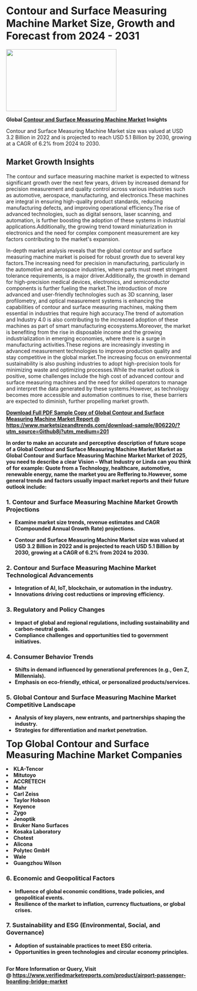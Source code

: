 <H1>Contour and Surface Measuring Machine Market Size, Growth and Forecast from 2024 - 2031</H1><img class="aligncenter size-medium wp-image-584254" src="https://thirdeyenews.in/wp-content/uploads/2024/09/Global-Market-Research-300x168.jpeg" alt="" width="300" height="168" /><p><strong>Global&nbsp;<a href="https://www.marketsizeandtrends.com/download-sample/806220/?utm_source=Github8j?utm_medium=201">Contour and Surface Measuring Machine Market</a> Insights</strong></p><p>Contour and Surface Measuring Machine Market size was valued at USD 3.2 Billion in 2022 and is projected to reach USD 5.1 Billion by 2030, growing at a CAGR of 6.2% from 2024 to 2030.</p><p><h2>Market Growth Insights</h2> <p>The contour and surface measuring machine market is expected to witness significant growth over the next few years, driven by increased demand for precision measurement and quality control across various industries such as automotive, aerospace, manufacturing, and electronics.These machines are integral in ensuring high-quality product standards, reducing manufacturing defects, and improving operational efficiency.The rise of advanced technologies, such as digital sensors, laser scanning, and automation, is further boosting the adoption of these systems in industrial applications.Additionally, the growing trend toward miniaturization in electronics and the need for complex component measurement are key factors contributing to the market's expansion.</p> <p><strong><a href="#"></a></strong></p> <p>In-depth market analysis reveals that the global contour and surface measuring machine market is poised for robust growth due to several key factors.The increasing need for precision in manufacturing, particularly in the automotive and aerospace industries, where parts must meet stringent tolerance requirements, is a major driver.Additionally, the growth in demand for high-precision medical devices, electronics, and semiconductor components is further fueling the market.The introduction of more advanced and user-friendly technologies such as 3D scanning, laser profilometry, and optical measurement systems is enhancing the capabilities of contour and surface measuring machines, making them essential in industries that require high accuracy.The trend of automation and Industry 4.0 is also contributing to the increased adoption of these machines as part of smart manufacturing ecosystems.Moreover, the market is benefiting from the rise in disposable income and the growing industrialization in emerging economies, where there is a surge in manufacturing activities.These regions are increasingly investing in advanced measurement technologies to improve production quality and stay competitive in the global market.The increasing focus on environmental sustainability is also pushing industries to adopt high-precision tools for minimizing waste and optimizing processes.While the market outlook is positive, some challenges include the high cost of advanced contour and surface measuring machines and the need for skilled operators to manage and interpret the data generated by these systems.However, as technology becomes more accessible and automation continues to rise, these barriers are expected to diminish, further propelling market growth.<p><strong><a href="#"></p><p><span class=""><strong>Download Full PDF Sample Copy of Global Contour and Surface Measuring Machine Market Report</strong> @ <a href="https://www.marketsizeandtrends.com/download-sample/806220/?utm_source=Github8j?utm_medium=201" target="_blank">https://www.marketsizeandtrends.com/download-sample/806220/?utm_source=Github8j?utm_medium=201</a></span></p><p>In order to make an accurate and perceptive description of future scope of a Global&nbsp;Contour and Surface Measuring Machine Market Market as Global&nbsp;Contour and Surface Measuring Machine Market Market of 2025, you need to describe a clear Vision &ndash; What Industry or Linda can you think of for example: Quote from a Technology, healthcare, automotive, renewable energy, name the market you are Reffering to.However, some general trends and factors usually impact market reports and their future outlook include:</p><h3>1.&nbsp;<strong>Contour and Surface Measuring Machine Market Growth Projections</strong></h3><ul><li>Examine market size trends, revenue estimates and CAGR (Compounded Annual Growth Rate) projections.</li><li><p>Contour and Surface Measuring Machine Market size was valued at USD 3.2 Billion in 2022 and is projected to reach USD 5.1 Billion by 2030, growing at a CAGR of 6.2% from 2024 to 2030.</p></li></ul><h3>2.&nbsp;<strong>Contour and Surface Measuring Machine Market Technological Advancements</strong></h3><ul><li>Integration of AI, IoT, blockchain, or automation in the industry.</li><li>Innovations driving cost reductions or improving efficiency.</li></ul><h3>3.&nbsp;<strong>Regulatory and Policy Changes</strong></h3><ul><li>Impact of global and regional regulations, including sustainability and carbon-neutral goals.</li><li>Compliance challenges and opportunities tied to government initiatives.</li></ul><h3>4.&nbsp;<strong>Consumer Behavior Trends</strong></h3><ul><li>Shifts in demand influenced by generational preferences (e.g., Gen Z, Millennials).</li><li>Emphasis on eco-friendly, ethical, or personalized products/services.</li></ul><h3>5.&nbsp;<strong>Global Contour and Surface Measuring Machine Market Competitive Landscape</strong></h3><ul><li>Analysis of key players, new entrants, and partnerships shaping the industry.</li><li>Strategies for differentiation and market penetration.</li></ul><p data-pm-slice="1 1 []"><span style="color: inherit; font-family: inherit; font-size: 25px;">Top Global Contour and Surface Measuring Machine Market Companies</span></p><div class="" data-test-id=""><p><li>KLA-Tencor</li><li> Mitutoyo</li><li> ACCRETECH</li><li> Mahr</li><li> Carl Zeiss</li><li> Taylor Hobson</li><li> Keyence</li><li> Zygo</li><li> Jenoptik</li><li> Bruker Nano Surfaces</li><li> Kosaka Laboratory</li><li> Chotest</li><li> Alicona</li><li> Polytec GmbH</li><li> Wale</li><li> Guangzhou Wilson</li></p></div><h3>6.&nbsp;<strong>Economic and Geopolitical Factors</strong></h3><ul><li>Influence of global economic conditions, trade policies, and geopolitical events.</li><li>Resilience of the market to inflation, currency fluctuations, or global crises.</li></ul><h3>7.&nbsp;<strong>Sustainability and ESG (Environmental, Social, and Governance)</strong></h3><ul><li>Adoption of sustainable practices to meet ESG criteria.</li><li>Opportunities in green technologies and circular economy principles.</li></ul><h2><strong style="font-size: 14px;">For More Information or Query, Visit @&nbsp;</strong><a style="background-color: #ffffff; font-size: 14px;" href="https://www.marketsizeandtrends.com/report/contour-and-surface-measuring-machine-market/" target="_blank">https://www.verifiedmarketreports.com/product/airport-passenger-boarding-bridge-market</a></h2>